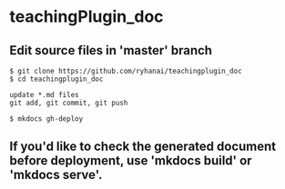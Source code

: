 # teachingPlugin_doc

## Edit source files in 'master' branch

```shell
$ git clone https://github.com/ryhanai/teachingplugin_doc
$ cd teachingplugin_doc

update *.md files
git add, git commit, git push

$ mkdocs gh-deploy
```

## If you'd like to check the generated document before deployment, use 'mkdocs build' or 'mkdocs serve'.

